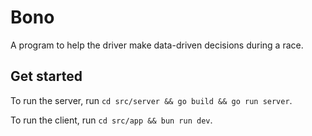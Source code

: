 # Bono

A program to help the driver make data-driven decisions during a race.

## Get started

To run the server, run `cd src/server && go build && go run server`.

To run the client, run `cd src/app && bun run dev`.
